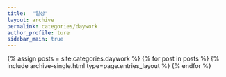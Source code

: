 ```yaml
---
title:  "일상"
layout: archive
permalink: categories/daywork
author_profile: ture
sidebar_main: true
---
```

{% assign posts = site.categories.daywork %}
{% for post in posts %} {% include archive-single.html type=page.entries_layout %} {% endfor %}
